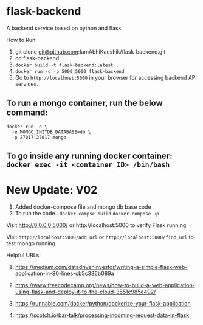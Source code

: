 # flask-backend
A backend service based on python and flask

How to Run:

1. git clone git@github.com:IamAbhiKaushik/flask-backend.git
2. cd flask-backend
3. `docker build -t flask-backend:latest .`
4. `docker run -d -p 5000:5000 flask-backend`
5. Go to `http://localhost:5000` in your browser for accessing backend API services.

## To run a mongo container, run the below command:
```
docker run -d \
  -e MONGO_INITDB_DATABASE=db \
  -p 27017:27017 mongo
```

## To go inside any running docker container: `docker exec -it <container ID> /bin/bash`


# New Update: V02
1. Added docker-compose file and mongo db base code
2. To run the code.. 
`docker-compse build`
`docker-compose up` 

Visit http://0.0.0.0:5000/ or http://localhost:5000 to verify Flask running

Visit `http://localhost:5000/add_url` or `http://localhost:5000/find_url` to test mongo running


Helpful URLs: 
1. https://medium.com/datadriveninvestor/writing-a-simple-flask-web-application-in-80-lines-cb5c386b089a
2. https://www.freecodecamp.org/news/how-to-build-a-web-application-using-flask-and-deploy-it-to-the-cloud-3551c985e492/

3. https://runnable.com/docker/python/dockerize-your-flask-application
4. https://scotch.io/bar-talk/processing-incoming-request-data-in-flask
